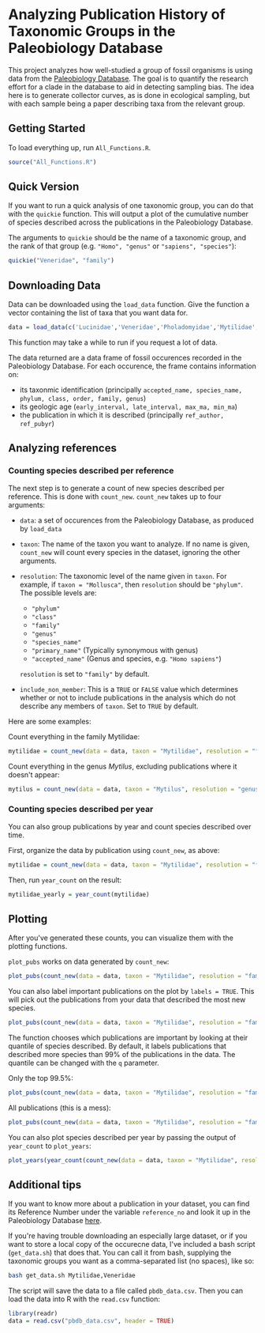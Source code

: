 # Analyzing Publication History of Taxonomic Groups in the Paleobiology Database

This project analyzes how well-studied a group of fossil organisms is using data from the [Paleobiology Database](https://paleobiodb.org/). The goal is to quantify the research effort for a clade in the database to aid in detecting sampling bias. The idea here is to generate collector curves, as is done in ecological sampling, but with each sample being a paper describing taxa from the relevant group.

## Getting Started

To load everything up, run `All_Functions.R`.

```r
source("All_Functions.R")
```

## Quick Version

If you want to run a quick analysis of one taxonomic group, you can do that with the `quickie` function. This will output a plot of the cumulative number of species described across the publications in the Paleobiology Database.

The arguments to `quickie` should be the name of a taxonomic group, and the rank of that group (e.g. `"Homo", "genus"` or `"sapiens", "species"`):

```r
quickie("Veneridae", "family")
```

## Downloading Data

Data can be downloaded using the `load_data` function. Give the function a vector containing the list of taxa
that you want data for.

```r
data = load_data(c('Lucinidae','Veneridae','Pholadomyidae','Mytilidae','Pectinidae'))
```

This function may take a while to run if you request a lot of data.

The data returned are a data frame of fossil occurences recorded in the Paleobiology Database. For each occurence, 
the frame contains information on:

* its taxonmic identification (principally `accepted_name, species_name, phylum, class, order, family, genus`)
* its geologic age (`early_interval, late_interval, max_ma, min_ma`)
* the publication in which it is described (principally `ref_author, ref_pubyr`)


## Analyzing references

### Counting species described per reference

The next step is to generate a count of new species described per reference. This is done with `count_new`.
`count_new` takes up to four arguments:

* `data`: a set of occurences from the Paleobiology Database, as produced by `load_data`
* `taxon`: The name of the taxon you want to analyze. If no name is given, `count_new` will count every species in the dataset, ignoring the other arguments.
* `resolution`: The taxonomic level of the name given in `taxon`. For example, if `taxon = "Mollusca"`, then `resolution` should be `"phylum"`. The possible levels are:
  * `"phylum"`
  * `"class"`
  * `"family"`
  * `"genus"`
  * `"species_name"`
  * `"primary_name"` (Typically synonymous with genus)
  * `"accepted_name"` (Genus and species, e.g. `"Homo sapiens"`)
  
  `resolution` is set to `"family"` by default.
* `include_non_member`: This is a `TRUE` or `FALSE` value which determines whether or not to include publications in the analysis which do not describe any members of `taxon`. Set to `TRUE` by default.

Here are some examples:

Count everything in the family Mytilidae:
```r
mytilidae = count_new(data = data, taxon = "Mytilidae", resolution = "family")
```

Count everything in the genus _Mytilus_, excluding publications where it doesn't appear:
```r
mytilus = count_new(data = data, taxon = "Mytilus", resolution = "genus", include_non_member = FALSE)
```

### Counting species described per year

You can also group publications by year and count species described over time.

First, organize the data by publication using `count_new`, as above:

```r
mytilidae = count_new(data = data, taxon = "Mytilidae", resolution = "family")
```

Then, run `year_count` on the result:

```r
mytilidae_yearly = year_count(mytilidae)
```

## Plotting

After you've generated these counts, you can visualize them with the plotting functions.

`plot_pubs` works on data generated by `count_new`:

```r
plot_pubs(count_new(data = data, taxon = "Mytilidae", resolution = "family"))
```

You can also label important publications on the plot by `labels = TRUE`. This will pick out the publications from your data that described the most new species.

```r
plot_pubs(count_new(data = data, taxon = "Mytilidae", resolution = "family"), labels = TRUE)
```

The function chooses which publications are important by looking at their quantile of species described. By default, it labels publications that described more species than 99% of the publications in the data. The quantile can be changed with the `q` parameter.

Only the top 99.5%:
```r
plot_pubs(count_new(data = data, taxon = "Mytilidae", resolution = "family"), labels = TRUE, q = 0.995)
```

All publications (this is a mess):
```r
plot_pubs(count_new(data = data, taxon = "Mytilidae", resolution = "family"), labels = TRUE, q = 0)
```

You can also plot species described per year by passing the output of `year_count` to `plot_years`:

```r
plot_years(year_count(count_new(data = data, taxon = "Mytilidae", resolution = "family")))
```

## Additional tips

If you want to know more about a publication in your dataset, you can find its Reference Number under the variable `reference_no` and look it up in the Paleobiology Database [here](https://paleobiodb.org/classic/displaySearchRefs?type=view).

If you're having trouble downloading an especially large dataset, or if you want to store a local copy of the occurecne data, I've included a bash script (`get_data.sh`) that does that. You can call it from bash, supplying the taxonomic groups you want as a comma-separated list (no spaces), like so:

```bash
bash get_data.sh Mytilidae,Veneridae
```

The script will save the data to a file called `pbdb_data.csv`. Then you can load the data into R with the `read.csv` function:

```r
library(readr)
data = read.csv("pbdb_data.csv", header = TRUE)
```